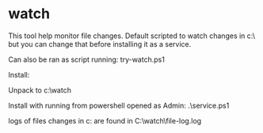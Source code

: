 # watch

This tool help monitor file changes. Default scripted to watch changes in c:\ but you can change that before installing it as a service.

Can also be ran as script running: try-watch.ps1

Install:

Unpack to c:\watch

Install with running from powershell opened as Admin: .\service.ps1

logs of files changes in c: are found in C:\watch\file-log.log
